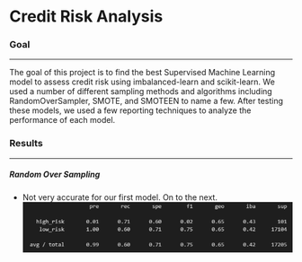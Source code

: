 # Credit Risk Analysis

### Goal
____________________

The goal of this project is to find the best Supervised Machine Learning model to assess credit risk using imbalanced-learn and scikit-learn. We used a number of different sampling methods and algorithms including RandomOverSampler, SMOTE, and SMOTEEN to name a few. After testing these models, we used a few reporting techniques to analyze the performance of each model. 

### Results
____________________

##### Random Over Sampling
* Not very accurate for our first model. On to the next.
![](Notebooks/Results/ros_ba.PNG)